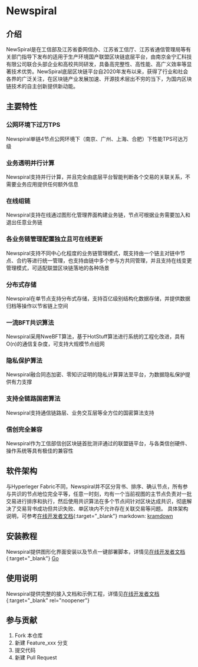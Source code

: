 # Newspiral

## 介绍
NewSpiral是在工信部及江苏省委网信办、江苏省工信厅、江苏省通信管理局等有关部门指导下发布的适用于生产环境国产联盟区块链底层平台，由南京金宁汇科技有限公司联合头部企业和高校共同研发，具备高完整性、高性能、高广义效率等显著技术优势。NewSpiral底层区块链平台自2020年发布以来，获得了行业和社会各界的广泛关注，在区块链产业发展加速、开源技术层出不穷的当下，为国内区块链技术的自主创新提供新动能。


## 主要特性
### 公网环境下过万TPS
Newspiral单链4节点公网环境下（南京、广州、上海、合肥）下性能TPS可达万级

### 业务透明并行计算
Newspiral支持并行计算，并且完全由底层平台智能判断各个交易的关联关系，不需要业务应用提供任何额外信息

### 在线组链
Newspiral支持在线通过图形化管理界面构建业务链，节点可根据业务需要加入和退出任意业务链

### 各业务链管理配置独立且可在线更新
Newspiral支持不同中心化程度的业务链管理模式，既支持由一个链主对链中节点、合约等进行统一管理，也支持由链中多个参与方共同管理，并且支持在线变更管理模式，可适配联盟区块链落地的各种场景

### 分布式存储
Newspiral在单节点支持分布式存储，支持百亿级别结构化数据存储，并提供数据归档等操作以节省链上空间

### 一流BFT共识算法
Newspiral采用NweBFT算法，基于HotStuff算法进行系统的工程化改进，具有O(n)的通信复杂度，可支持大规模节点组网

### 隐私保护算法
Newspiral融合同态加密、零知识证明的隐私计算算法至平台，为数据隐私保护提供有力支撑

### 支持全链路国密算法
Newspiral支持通信链路层、业务交互层等全方位的国密算法支持

### 信创完全兼容
Newspiral作为工信部信创区块链首批测评通过的联盟链平台，与各类信创硬件、操作系统等具有极佳的兼容性

## 软件架构
与Hyperleger Fabric不同，Newspiral并不区分背书、排序、确认节点，所有参与共识的节点地位完全平等，任意一时刻，均有一个当前视图的主节点负责对一批交易进行排序和执行，然后使用共识算法在多个节点间针对区块达成共识，彻底解决了交易背书成功但共识失败、单区块内不允许存在关联交易等问题。
具体架构说明，可参考[在线开发者文档](http://docs.jinninghui.com){:target="_blank"}
markdown: [kramdown ](http://docs.jinninghui.com)


## 安装教程
Newspiral提供图形化界面安装以及节点一键部署脚本，详情见[在线开发者文档](http://docs.jinninghui.com){:target="_blank"}
<a href="http://docs.jinninghui.com" target="_blank">Go</a>

## 使用说明
Newspiral提供完整的接入文档和示例工程，详情见[在线开发者文档](http://docs.jinninghui.com){:target="_blank" rel="noopener"}

## 参与贡献
1.  Fork 本仓库
2.  新建 Feature_xxx 分支
3.  提交代码
4.  新建 Pull Request
